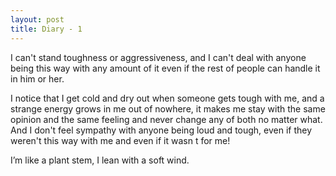 ```yaml
---
layout: post
title: Diary - 1
---
```


I can't stand toughness or aggressiveness, and I can't deal with anyone being this way with any amount of it even if the rest of people can handle it in him or her.

I notice that I get cold and dry out when someone gets tough with me, and a strange energy grows in me out of nowhere, it makes me stay with the same opinion and the same feeling and never change any of both no matter what. And I don't feel sympathy with anyone being loud and tough, even if they weren't this way with me and even if it wasn
t for me!


I’m like a plant stem, I lean with a soft wind.

